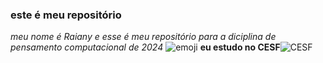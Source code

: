 ### **este é meu repositório**
_meu nome é Raiany e esse é meu repositório para a diciplina de pensamento computacional de 2024_
![emoji](https://media.tenor.com/ZOQekuwf03kAAAAM/triste-valtatui.gif)
 **eu estudo no CESF**![CESF](https://cesfcl.com.br/)
